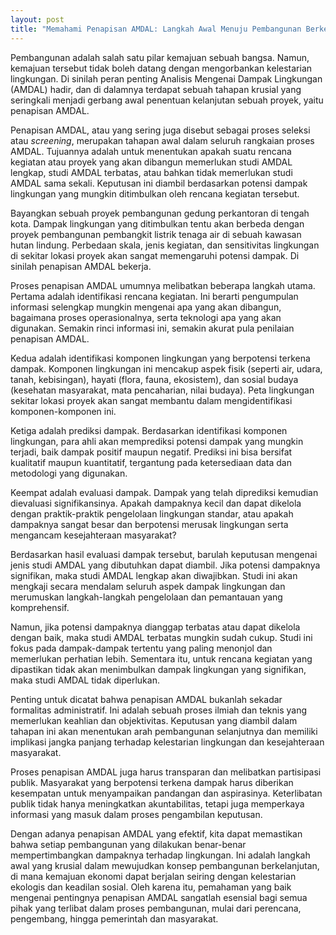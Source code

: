 ```yaml
---
layout: post
title: "Memahami Penapisan AMDAL: Langkah Awal Menuju Pembangunan Berkelanjutan"
---
```


Pembangunan adalah salah satu pilar kemajuan sebuah bangsa. Namun, kemajuan tersebut tidak boleh datang dengan mengorbankan kelestarian lingkungan. Di sinilah peran penting Analisis Mengenai Dampak Lingkungan (AMDAL) hadir, dan di dalamnya terdapat sebuah tahapan krusial yang seringkali menjadi gerbang awal penentuan kelanjutan sebuah proyek, yaitu penapisan AMDAL.

Penapisan AMDAL, atau yang sering juga disebut sebagai proses seleksi atau *screening*, merupakan tahapan awal dalam seluruh rangkaian proses AMDAL. Tujuannya adalah untuk menentukan apakah suatu rencana kegiatan atau proyek yang akan dibangun memerlukan studi AMDAL lengkap, studi AMDAL terbatas, atau bahkan tidak memerlukan studi AMDAL sama sekali. Keputusan ini diambil berdasarkan potensi dampak lingkungan yang mungkin ditimbulkan oleh rencana kegiatan tersebut.

Bayangkan sebuah proyek pembangunan gedung perkantoran di tengah kota. Dampak lingkungan yang ditimbulkan tentu akan berbeda dengan proyek pembangunan pembangkit listrik tenaga air di sebuah kawasan hutan lindung. Perbedaan skala, jenis kegiatan, dan sensitivitas lingkungan di sekitar lokasi proyek akan sangat memengaruhi potensi dampak. Di sinilah penapisan AMDAL bekerja.

Proses penapisan AMDAL umumnya melibatkan beberapa langkah utama. Pertama adalah identifikasi rencana kegiatan. Ini berarti pengumpulan informasi selengkap mungkin mengenai apa yang akan dibangun, bagaimana proses operasionalnya, serta teknologi apa yang akan digunakan. Semakin rinci informasi ini, semakin akurat pula penilaian penapisan AMDAL.

Kedua adalah identifikasi komponen lingkungan yang berpotensi terkena dampak. Komponen lingkungan ini mencakup aspek fisik (seperti air, udara, tanah, kebisingan), hayati (flora, fauna, ekosistem), dan sosial budaya (kesehatan masyarakat, mata pencaharian, nilai budaya). Peta lingkungan sekitar lokasi proyek akan sangat membantu dalam mengidentifikasi komponen-komponen ini.

Ketiga adalah prediksi dampak. Berdasarkan identifikasi komponen lingkungan, para ahli akan memprediksi potensi dampak yang mungkin terjadi, baik dampak positif maupun negatif. Prediksi ini bisa bersifat kualitatif maupun kuantitatif, tergantung pada ketersediaan data dan metodologi yang digunakan.

Keempat adalah evaluasi dampak. Dampak yang telah diprediksi kemudian dievaluasi signifikansinya. Apakah dampaknya kecil dan dapat dikelola dengan praktik-praktik pengelolaan lingkungan standar, atau apakah dampaknya sangat besar dan berpotensi merusak lingkungan serta mengancam kesejahteraan masyarakat?

Berdasarkan hasil evaluasi dampak tersebut, barulah keputusan mengenai jenis studi AMDAL yang dibutuhkan dapat diambil. Jika potensi dampaknya signifikan, maka studi AMDAL lengkap akan diwajibkan. Studi ini akan mengkaji secara mendalam seluruh aspek dampak lingkungan dan merumuskan langkah-langkah pengelolaan dan pemantauan yang komprehensif.

Namun, jika potensi dampaknya dianggap terbatas atau dapat dikelola dengan baik, maka studi AMDAL terbatas mungkin sudah cukup. Studi ini fokus pada dampak-dampak tertentu yang paling menonjol dan memerlukan perhatian lebih. Sementara itu, untuk rencana kegiatan yang dipastikan tidak akan menimbulkan dampak lingkungan yang signifikan, maka studi AMDAL tidak diperlukan.

Penting untuk dicatat bahwa penapisan AMDAL bukanlah sekadar formalitas administratif. Ini adalah sebuah proses ilmiah dan teknis yang memerlukan keahlian dan objektivitas. Keputusan yang diambil dalam tahapan ini akan menentukan arah pembangunan selanjutnya dan memiliki implikasi jangka panjang terhadap kelestarian lingkungan dan kesejahteraan masyarakat.

Proses penapisan AMDAL juga harus transparan dan melibatkan partisipasi publik. Masyarakat yang berpotensi terkena dampak harus diberikan kesempatan untuk menyampaikan pandangan dan aspirasinya. Keterlibatan publik tidak hanya meningkatkan akuntabilitas, tetapi juga memperkaya informasi yang masuk dalam proses pengambilan keputusan.

Dengan adanya penapisan AMDAL yang efektif, kita dapat memastikan bahwa setiap pembangunan yang dilakukan benar-benar mempertimbangkan dampaknya terhadap lingkungan. Ini adalah langkah awal yang krusial dalam mewujudkan konsep pembangunan berkelanjutan, di mana kemajuan ekonomi dapat berjalan seiring dengan kelestarian ekologis dan keadilan sosial. Oleh karena itu, pemahaman yang baik mengenai pentingnya penapisan AMDAL sangatlah esensial bagi semua pihak yang terlibat dalam proses pembangunan, mulai dari perencana, pengembang, hingga pemerintah dan masyarakat.
